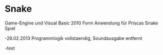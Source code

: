Snake
=====

Game-Engine und Visual Basic 2010 Form Anwendung für Priscas Snake Spiel

-26.02.2013 Programmlogik vollstaendig, Soundausgabe entfernt

-test
